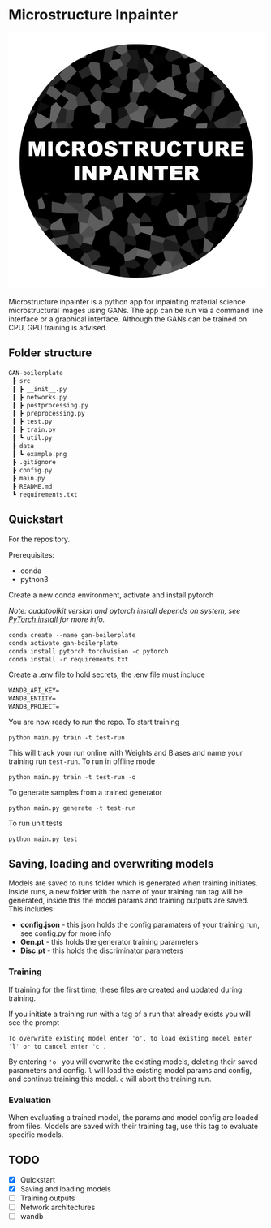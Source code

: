 # Microstructure Inpainter

![Microstructure Inpainter](assets/inpainting-logo.png)

Microstructure inpainter is a python app for inpainting material science microstructural images using GANs. The app can be run via a command line interface or a graphical interface. Although the GANs can be trained on CPU, GPU training is advised.

## Folder structure

```
GAN-boilerplate
 ┣ src
 ┃ ┣ __init__.py
 ┃ ┣ networks.py
 ┃ ┣ postprocessing.py
 ┃ ┣ preprocessing.py
 ┃ ┣ test.py
 ┃ ┣ train.py
 ┃ ┗ util.py
 ┣ data
 ┃ ┗ example.png
 ┣ .gitignore
 ┣ config.py
 ┣ main.py
 ┣ README.md
 ┗ requirements.txt
```

## Quickstart

For the repository.

Prerequisites:

- conda
- python3

Create a new conda environment, activate and install pytorch

_Note: cudatoolkit version and pytorch install depends on system, see [PyTorch install](https://pytorch.org/get-started/locally/) for more info._

```
conda create --name gan-boilerplate
conda activate gan-boilerplate
conda install pytorch torchvision -c pytorch
conda install -r requirements.txt
```

Create a .env file to hold secrets, the .env file must include

```
WANDB_API_KEY=
WANDB_ENTITY=
WANDB_PROJECT=
```

You are now ready to run the repo. To start training

```
python main.py train -t test-run
```

This will track your run online with Weights and Biases and name your training run `test-run`. To run in offline mode

```
python main.py train -t test-run -o
```

To generate samples from a trained generator

```
python main.py generate -t test-run
```

To run unit tests

```
python main.py test
```

## Saving, loading and overwriting models

Models are saved to runs folder which is generated when training initiates. Inside runs, a new folder with the name of your training run tag will be generated, inside this the model params and training outputs are saved. This includes:

- **config.json** - this json holds the config paramaters of your training run, see config.py for more info
- **Gen.pt** - this holds the generator training parameters
- **Disc.pt** - this holds the discriminator parameters

### Training

If training for the first time, these files are created and updated during training.

If you initiate a training run with a tag of a run that already exists you will see the prompt

```
To overwrite existing model enter 'o', to load existing model enter 'l' or to cancel enter 'c'.
```

By entering `'o'` you will overwrite the existing models, deleting their saved parameters and config. `l` will load the existing model params and config, and continue training this model. `c` will abort the training run.

### Evaluation

When evaluating a trained model, the params and model config are loaded from files. Models are saved with their training tag, use this tag to evaluate specific models.

## TODO

- [x] Quickstart
- [x] Saving and loading models
- [ ] Training outputs
- [ ] Network architectures
- [ ] wandb
